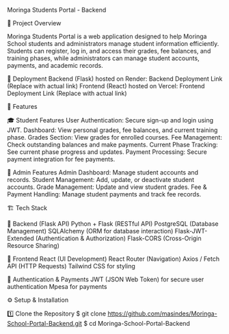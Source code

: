 Moringa Students Portal - Backend

🚀 Project Overview

Moringa Students Portal is a web application designed to help Moringa School students and administrators manage student information efficiently. Students can register, log in, and access their grades, fee balances, and training phases, while administrators can manage student accounts, payments, and academic records.

🔗 Deployment
Backend (Flask) hosted on Render: Backend Deployment Link (Replace with actual link)
Frontend (React) hosted on Vercel: Frontend Deployment Link (Replace with actual link)


📌 Features

🎓 Student Features
User Authentication: Secure sign-up and login using JWT.
Dashboard: View personal grades, fee balances, and current training phase.
Grades Section: View grades for enrolled courses.
Fee Management: Check outstanding balances and make payments.
Current Phase Tracking: See current phase progress and updates.
Payment Processing: Secure payment integration for fee payments.

🔧 Admin Features
Admin Dashboard: Manage student accounts and records.
Student Management: Add, update, or deactivate student accounts.
Grade Management: Update and view student grades.
Fee & Payment Handling: Manage student payments and track fee records.


🏗 Tech Stack

🔹 Backend (Flask API)
Python + Flask (RESTful API)
PostgreSQL (Database Management)
SQLAlchemy (ORM for database interaction)
Flask-JWT-Extended (Authentication & Authorization)
Flask-CORS (Cross-Origin Resource Sharing)

🔹 Frontend
React (UI Development)
React Router (Navigation)
Axios / Fetch API (HTTP Requests)
Tailwind CSS for styling

🔹 Authentication & Payments
JWT (JSON Web Token) for secure user authentication
Mpesa for payments


⚙️ Setup & Installation

1️⃣ Clone the Repository
$ git clone https://github.com/masindes/Moringa-School-Portal-Backend.git
$ cd Moringa-School-Portal-Backend